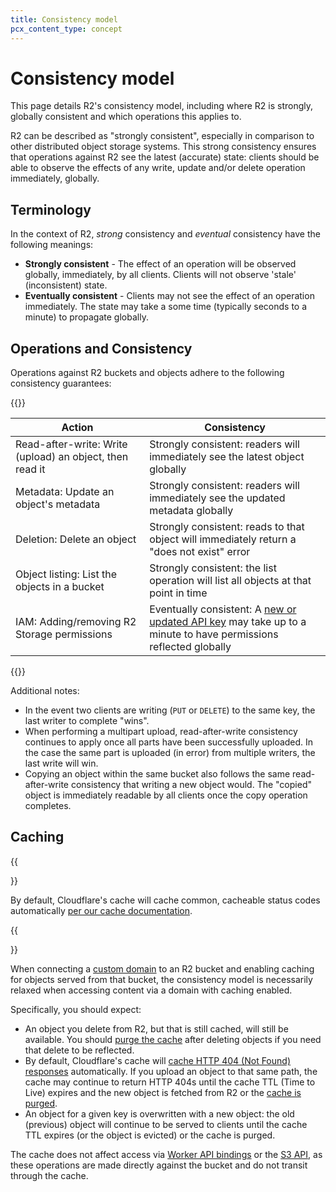 ```yaml
---
title: Consistency model
pcx_content_type: concept
---
```


# Consistency model

This page details R2's consistency model, including where R2 is strongly, globally consistent and which operations this applies to.

R2 can be described as "strongly consistent", especially in comparison to other distributed object storage systems. This strong consistency ensures that operations against R2 see the latest (accurate) state: clients should be able to observe the effects of any write, update and/or delete operation immediately, globally. 

## Terminology

In the context of R2, _strong_ consistency and _eventual_ consistency have the following meanings: 

* **Strongly consistent** - The effect of an operation will be observed globally, immediately, by all clients. Clients will not observe 'stale' (inconsistent) state.
* **Eventually consistent** - Clients may not see the effect of an operation immediately. The state may take a some time (typically seconds to a minute) to propagate globally.

## Operations and Consistency

Operations against R2 buckets and objects adhere to the following consistency guarantees:

{{<table-wrap>}}

| Action                                            | Consistency                           |
| ------------------------------------------------- | ------------------------------------- |
| Read-after-write: Write (upload) an object, then read it   | Strongly consistent: readers will immediately see the latest object globally          |
| Metadata: Update an object's metadata             | Strongly consistent: readers will immediately see the updated metadata globally
| Deletion: Delete an object                        | Strongly consistent: reads to that object will immediately return a "does not exist" error
| Object listing: List the objects in a bucket      | Strongly consistent: the list operation will list all objects at that point in time                    |
| IAM: Adding/removing R2 Storage permissions       | Eventually consistent: A [new or updated API key](/fundamentals/api/get-started/create-token/) may take up to a minute to have permissions reflected globally

{{</table-wrap>}}

Additional notes:

* In the event two clients are writing (`PUT` or `DELETE`) to the same key, the last writer to complete "wins".
* When performing a multipart upload, read-after-write consistency continues to apply once all parts have been successfully uploaded. In the case the same part is uploaded (in error) from multiple writers, the last write will win.
* Copying an object within the same bucket also follows the same read-after-write consistency that writing a new object would. The "copied" object is immediately readable by all clients once the copy operation completes.

## Caching

{{<Aside type="note">}}

By default, Cloudflare's cache will cache common, cacheable status codes automatically [per our cache documentation](/cache/how-to/configure-cache-status-code/#edge-ttl).

{{</Aside>}}

When connecting a [custom domain](/r2/buckets/public-buckets/#custom-domains) to an R2 bucket and enabling caching for objects served from that bucket, the consistency model is necessarily relaxed when accessing content via a domain with caching enabled.

Specifically, you should expect:

* An object you delete from R2, but that is still cached, will still be available. You should [purge the cache](/cache/how-to/purge-cache/) after deleting objects if you need that delete to be reflected.
* By default, Cloudflare's cache will [cache HTTP 404 (Not Found) responses](/cache/how-to/configure-cache-status-code/#edge-ttl) automatically. If you upload an object to that same path, the cache may continue to return HTTP 404s until the cache TTL (Time to Live) expires and the new object is fetched from R2 or the [cache is purged](/cache/how-to/purge-cache/).
* An object for a given key is overwritten with a new object: the old (previous) object will continue to be served to clients until the cache TTL expires (or the object is evicted) or the cache is purged.

The cache does not affect access via [Worker API bindings](/r2/api/workers/) or the [S3 API](/r2/api/s3/), as these operations are made directly against the bucket and do not transit through the cache.
